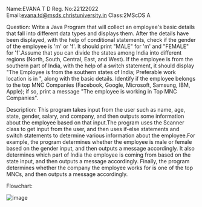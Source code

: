 
Name:EVANA T D 
Reg. No:22122022 
Email:evana.td@msds.christuniversity.in 
Class:2MScDS A

Question:
Write a Java Program that will collect an employee's basic details that fall into different data types and displays them.
After the details have been displayed, with the help of conditional statements, check if the gender of the employee is 'm' or 'f'. It should print "MALE" for 'm' and "FEMALE" for 'f'.Assume that you can divide the states among India into different regions (North, South, Central, East, and West). If the employee is from the southern part of India, with the help of a switch statement, it should display "The Employee is from the southern states of India; Preferable work location is in <state>", along with the basic details.
Identify if the employee belongs to the top MNC Companies (Facebook, Google, Microsoft, Samsung, IBM, Apple); if so, print a message "The employee is working in Top MNC Companies".



Description:
This program takes input from the user such as name, age, state, gender, salary, and company, and then outputs some information about the employee based on 
that input.The program uses the Scanner class to get input from the user, and then uses if-else statements and switch statements to determine various information 
about the employee.For example, the program determines whether the employee is male or female based on the gender input, and then outputs a message accordingly. It
also determines which part of India the employee is coming from based on the state input, and then outputs a message accordingly. Finally, the program
determines whether the company the employee works for is one of the top MNCs, and then outputs a message accordingly.


Flowchart:
  
  ![image](https://github.com/EVANATD/22122022-MDS273L-JAVA/assets/118044613/4ef6a81c-28e7-4cc2-a28e-af0a91534ea0)

